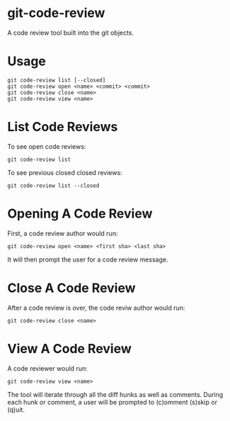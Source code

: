 # git-code-review

A code review tool built into the git objects.

# Usage

```
git code-review list [--closed]
git code-review open <name> <commit> <commit>
git code-review close <name>
git code-review view <name>
```

# List Code Reviews

To see open code reviews:
```
git code-review list
```

To see previous closed closed reviews:
```
git code-review list --closed
```

# Opening A Code Review

First, a code review author would run:
```
git code-review open <name> <first sha> <last sha>
```

It will then prompt the user for a code review message.

# Close A Code Review

After a code review is over, the code reviw author would run:
```
git code-review close <name>
```

# View A Code Review

 A code reviewer would run:
```
git code-review view <name>
```

The tool will iterate through all the diff hunks as well as comments. 
During each hunk or comment, a user will be prompted to (c)omment (s)skip or 
(q)uit.

